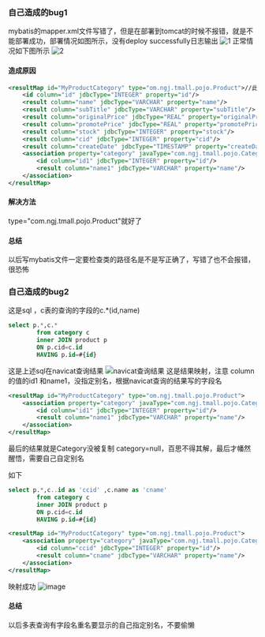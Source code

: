 ### 自己造成的bug1

mybatis的mapper.xml文件写错了，但是在部署到tomcat的时候不报错，就是不能部署成功，部署情况如图所示，没有deploy successfully日志输出
![1](https://user-images.githubusercontent.com/34411304/71875263-dc3ea000-315e-11ea-998b-af00e3f6728a.png)
正常情况如下图所示
![2](https://user-images.githubusercontent.com/34411304/71875765-12305400-3160-11ea-82f3-6ad0d3ca7a13.png)

#### 造成原因
```xml
<resultMap id="MyProductCategory" type="om.ngj.tmall.pojo.Product">//此处的type的应该是com.开头，少写了字母“c”
    <id column="id" jdbcType="INTEGER" property="id"/>
    <result column="name" jdbcType="VARCHAR" property="name"/>
    <result column="subTitle" jdbcType="VARCHAR" property="subTitle"/>
    <result column="originalPrice" jdbcType="REAL" property="originalPrice"/>
    <result column="promotePrice" jdbcType="REAL" property="promotePrice"/>
    <result column="stock" jdbcType="INTEGER" property="stock"/>
    <result column="cid" jdbcType="INTEGER" property="cid"/>
    <result column="createDate" jdbcType="TIMESTAMP" property="createDate"/>
    <association property="category" javaType="com.ngj.tmall.pojo.Category">
        <id column="id1" jdbcType="INTEGER" property="id"/>
        <result column="name1" jdbcType="VARCHAR" property="name"/>
    </association>
</resultMap>
```
#### 解决方法
type="com.ngj.tmall.pojo.Product"就好了 

#### 总结
以后写mybatis文件一定要检查类的路径名是不是写正确了，写错了也不会报错，很恐怖


### 自己造成的bug2
这是sql ，c表的查询的字段的c.*(id,name)
```sql
select p.*,c.*
        from category c
        inner JOIN product p
        ON p.cid=c.id
        HAVING p.id=#{id}
```
这是上述sql在navicat查询结果
![navicat查询结果](https://user-images.githubusercontent.com/34411304/72140670-31331e00-33cc-11ea-8b72-8964eea3c051.png)
这是结果映射，注意 column的值的id1 和name1，没指定别名，根据navicat查询的结果写的字段名
```xml
<resultMap id="MyProductCategory" type="om.ngj.tmall.pojo.Product">
    <association property="category" javaType="com.ngj.tmall.pojo.Category">
        <id column="id1" jdbcType="INTEGER" property="id"/>
        <result column="name1" jdbcType="VARCHAR" property="name"/>
    </association>
</resultMap>

```
最后的结果就是Category没被复制  category=null，百思不得其解，最后才幡然醒悟，需要自己自定别名

如下
```sql
select p.*,c..id as 'ccid' ,c.name as 'cname'
        from category c
        inner JOIN product p
        ON p.cid=c.id
        HAVING p.id=#{id}
```
```xml
<resultMap id="MyProductCategory" type="om.ngj.tmall.pojo.Product">
    <association property="category" javaType="com.ngj.tmall.pojo.Category">
        <id column="ccid" jdbcType="INTEGER" property="id"/>
        <result column="cname" jdbcType="VARCHAR" property="name"/>
    </association>
</resultMap>

```
映射成功
![image](https://user-images.githubusercontent.com/34411304/72141128-347ad980-33cd-11ea-9e83-85264d449b6a.png)
#### 总结
以后多表查询有字段名重名要显示的自己指定别名，不要偷懒
